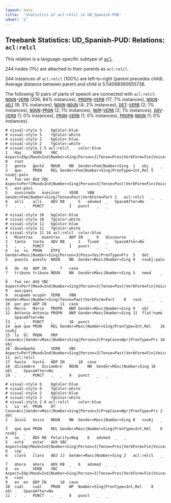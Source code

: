 ```yaml
---
layout: base
title:  'Statistics of acl:relcl in UD_Spanish-PUD'
udver: '2'
---
```


## Treebank Statistics: UD_Spanish-PUD: Relations: `acl:relcl`

This relation is a language-specific subtype of <tt><a href="es_pud-dep-acl.html">acl</a></tt>.

244 nodes (1%) are attached to their parents as `acl:relcl`.

244 instances of `acl:relcl` (100%) are left-to-right (parent precedes child).
Average distance between parent and child is 5.54098360655738.

The following 10 pairs of parts of speech are connected with `acl:relcl`: <tt><a href="es_pud-pos-NOUN.html">NOUN</a></tt>-<tt><a href="es_pud-pos-VERB.html">VERB</a></tt> (206; 84% instances), <tt><a href="es_pud-pos-PROPN.html">PROPN</a></tt>-<tt><a href="es_pud-pos-VERB.html">VERB</a></tt> (17; 7% instances), <tt><a href="es_pud-pos-NOUN.html">NOUN</a></tt>-<tt><a href="es_pud-pos-ADJ.html">ADJ</a></tt> (8; 3% instances), <tt><a href="es_pud-pos-NOUN.html">NOUN</a></tt>-<tt><a href="es_pud-pos-NOUN.html">NOUN</a></tt> (4; 2% instances), <tt><a href="es_pud-pos-DET.html">DET</a></tt>-<tt><a href="es_pud-pos-VERB.html">VERB</a></tt> (2; 1% instances), <tt><a href="es_pud-pos-NOUN.html">NOUN</a></tt>-<tt><a href="es_pud-pos-PRON.html">PRON</a></tt> (2; 1% instances), <tt><a href="es_pud-pos-NUM.html">NUM</a></tt>-<tt><a href="es_pud-pos-VERB.html">VERB</a></tt> (2; 1% instances), <tt><a href="es_pud-pos-ADV.html">ADV</a></tt>-<tt><a href="es_pud-pos-VERB.html">VERB</a></tt> (1; 0% instances), <tt><a href="es_pud-pos-PRON.html">PRON</a></tt>-<tt><a href="es_pud-pos-VERB.html">VERB</a></tt> (1; 0% instances), <tt><a href="es_pud-pos-PROPN.html">PROPN</a></tt>-<tt><a href="es_pud-pos-NOUN.html">NOUN</a></tt> (1; 0% instances).


~~~ conllu
# visual-style 5	bgColor:blue
# visual-style 5	fgColor:white
# visual-style 2	bgColor:blue
# visual-style 2	fgColor:white
# visual-style 2 5 acl:relcl	color:blue
1	Hay	_	VERB	VBC	Aspect=Imp|Mood=Ind|Number=Sing|Person=3|Tense=Pres|VerbForm=Fin|Voice=Act	0	root	_	_
2	gente	gente	NOUN	NN	Gender=Fem|Number=Sing	1	obj	_	_
3	que	_	PRON	REL	Gender=Fem|Number=Sing|PronType=Int,Rel	5	nsubj:pass	_	_
4	fue	ser	AUX	VBC	Aspect=Perf|Mood=Ind|Number=Sing|Person=3|Tense=Past|VerbForm=Fin|Voice=Pass	5	aux:pass	_	_
5	asesinada	asesinar	VERB	VBN	Gender=Fem|Number=Sing|Tense=Past|VerbForm=Part	2	acl:relcl	_	_
6	allí	allí	ADV	RB	_	5	advmod	_	SpaceAfter=No
7	.	.	PUNCT	.	_	1	punct	_	_

~~~


~~~ conllu
# visual-style 16	bgColor:blue
# visual-style 16	fgColor:white
# visual-style 11	bgColor:blue
# visual-style 11	fgColor:white
# visual-style 11 16 acl:relcl	color:blue
1	Mientras	mientras	ADP	IN	_	9	discourse	_	_
2	tanto	tanto	ADV	RB	_	1	fixed	_	SpaceAfter=No
3	,	,	PUNCT	,	_	1	punct	_	_
4	su	su	PRON	DTP$	Gender=Masc|Number=Sing|Person=3|Poss=Yes|PronType=Prs	5	det	_	_
5	puesto	puesto	NOUN	NN	Gender=Masc|Number=Sing	9	nsubj:pass	_	_
6	de	de	ADP	IN	_	7	case	_	_
7	tribuno	tribuno	NOUN	NN	Gender=Masc|Number=Sing	5	nmod	_	_
8	fue	ser	AUX	VBC	Aspect=Perf|Mood=Ind|Number=Sing|Person=3|Tense=Past|VerbForm=Fin|Voice=Pass	9	aux:pass	_	_
9	ocupado	ocupar	VERB	VBN	Gender=Masc|Number=Sing|Tense=Past|VerbForm=Part	0	root	_	_
10	por	por	ADP	IN	_	11	case	_	_
11	Marco	Marco	PROPN	NNP	Gender=Masc|Number=Sing	9	obl	_	_
12	Antonio	Antonio	PROPN	NNP	Gender=Masc|Number=Sing	11	flat:name	_	SpaceAfter=No
13	,	,	PUNCT	,	_	16	punct	_	_
14	que	que	PRON	REL	Gender=Masc|Number=Sing|PronType=Int,Rel	16	nsubj	_	_
15	lo	él	PRON	PRP	Case=Acc|Gender=Masc|Number=Sing|Person=3|PrepCase=Npr|PronType=Prs	16	obj	_	_
16	desempeñó	_	VERB	VBC	Aspect=Perf|Mood=Ind|Number=Sing|Person=3|Tense=Past|VerbForm=Fin|Voice=Act	11	acl:relcl	_	_
17	hasta	hasta	ADP	IN	_	18	case	_	_
18	diciembre	diciembre	NOUN	NN	Gender=Masc|Number=Sing	16	obl	_	SpaceAfter=No
19	.	.	PUNCT	.	_	9	punct	_	_

~~~


~~~ conllu
# visual-style 6	bgColor:blue
# visual-style 6	fgColor:white
# visual-style 2	bgColor:blue
# visual-style 2	fgColor:white
# visual-style 2 6 acl:relcl	color:blue
1	Lo	él	PRON	DT	Case=Acc|Gender=Masc|Number=Sing|Person=3|PrepCase=Npr|PronType=Prs	2	det	_	_
2	único	único	NOUN	NN	Gender=Masc|Number=Sing	8	nsubj	_	_
3	que	que	PRON	REL	Gender=Masc|Number=Sing|PronType=Int,Rel	6	nsubj	_	_
4	no	_	ADV	RB	Polarity=Neg	6	advmod	_	_
5	está	estar	AUX	VBC	Aspect=Imp|Mood=Ind|Number=Sing|Person=3|Tense=Pres|VerbForm=Fin|Voice=Act	6	cop	_	_
6	claro	claro	ADJ	JJ	Gender=Masc|Number=Sing	2	acl:relcl	_	_
7	ahora	ahora	ADV	RB	_	6	advmod	_	_
8	es	_	VERB	VBC	Aspect=Imp|Mood=Ind|Number=Sing|Person=3|Tense=Pres|VerbForm=Fin|Voice=Act	0	root	_	_
9	en	en	ADP	IN	_	10	case	_	_
10	cuál	cuál	PRON	WP	Number=Sing|PronType=Int,Rel	8	obl	_	SpaceAfter=No
11	.	.	PUNCT	.	_	8	punct	_	_

~~~


